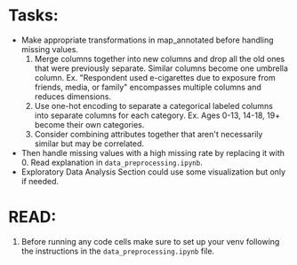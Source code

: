 # Tasks:
- Make appropriate transformations in map_annotated before handling missing values.
  1. Merge columns together into new columns and drop all the old ones that were previously separate. Similar columns become one umbrella column. Ex. "Respondent used e-cigarettes due to exposure from friends, media, or family" encompasses multiple columns and reduces dimensions.
  2. Use one-hot encoding to separate a categorical labeled columns into separate columns for each category. Ex. Ages 0-13, 14-18, 19+ become their own categories.
  3. Consider combining attributes together that aren't necessarily similar but may be correlated.
- Then handle missing values with a high missing rate by replacing it with 0. Read explanation in `data_preprocessing.ipynb`.
- Exploratory Data Analysis Section could use some visualization but only if needed.

# READ:
1. Before running any code cells make sure to set up your venv following the instructions in the `data_preprocessing.ipynb` file.
